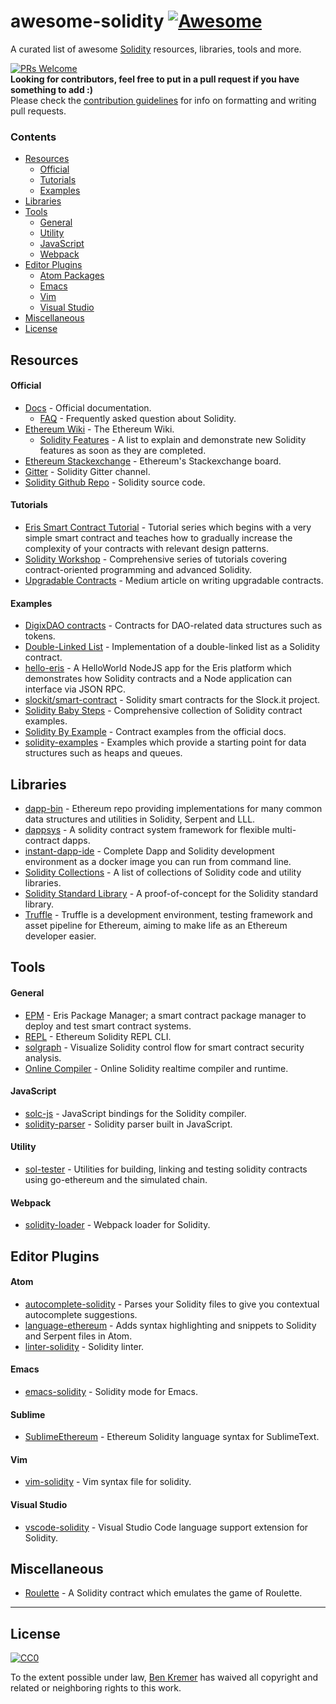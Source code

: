 # awesome-solidity [![Awesome](https://cdn.rawgit.com/sindresorhus/awesome/d7305f38d29fed78fa85652e3a63e154dd8e8829/media/badge.svg)](https://github.com/sindresorhus/awesome)

A curated list of awesome [Solidity](https://en.wikipedia.org/wiki/Solidity) resources, libraries, tools and more.

[![PRs Welcome](https://img.shields.io/badge/PRs-welcome-brightgreen.svg?style=flat-square)](http://makeapullrequest.com)  
**Looking for contributors, feel free to put in a pull request if you have something to add :)**  
Please check the [contribution guidelines](CONTRIBUTING.md) for info on formatting and writing pull requests.

### Contents
- [Resources](#resources)
    - [Official](#official)
    - [Tutorials](#tutorials)
    - [Examples](#examples)
- [Libraries](#libraries)
- [Tools](#tools)
    - [General](#general)
    - [Utility](#utility)
    - [JavaScript](#javascript)
    - [Webpack](#webpack)
- [Editor Plugins](#editor-plugins)
    - [Atom Packages](#atom-packages)
    - [Emacs](#emacs)
    - [Vim](#vim)
    - [Visual Studio](#visual-studio)
- [Miscellaneous](#miscellaneous)
- [License](#license)


## Resources
#### Official
- [Docs](http://solidity.readthedocs.io/en/latest/) - Official documentation.
    - [FAQ](http://solidity.readthedocs.io/en/latest/frequently-asked-questions.html) - Frequently asked question about Solidity.
- [Ethereum Wiki](https://github.com/ethereum/wiki) - The Ethereum Wiki.
    - [Solidity Features](https://github.com/ethereum/wiki/wiki/Solidity-Features) - A list to explain and demonstrate new Solidity features as soon as they are completed.
- [Ethereum Stackexchange](https://ethereum.stackexchange.com/) - Ethereum's Stackexchange board.
- [Gitter](https://gitter.im/ethereum/solidity/) - Solidity Gitter channel.
- [Solidity Github Repo](https://github.com/ethereum/solidity/) - Solidity source code.

#### Tutorials
- [Eris Smart Contract Tutorial](https://docs.erisindustries.com/tutorials/solidity/solidity-1/) - Tutorial series which begins with a very simple smart contract and teaches how to gradually increase the complexity of your contracts with relevant design patterns.
- [Solidity Workshop](https://github.com/androlo/solidity-workshop) - Comprehensive series of tutorials covering contract-oriented programming and advanced Solidity.
- [Upgradable Contracts](https://blog.colony.io/writing-upgradeable-contracts-in-solidity-6743f0eecc88#.lhsir2mzo) - Medium article on writing upgradable contracts.

#### Examples
- [DigixDAO contracts](https://github.com/DigixGlobal/digixdao-contracts/tree/master/contracts) - Contracts for DAO-related data structures such as tokens.
- [Double-Linked List](https://github.com/o0ragman0o/ll/blob/master/LinkedList.sol) - Implementation of a double-linked list as a Solidity contract.
- [hello-eris](https://github.com/eris-ltd/hello-eris) - A HelloWorld NodeJS app for the Eris platform which demonstrates how Solidity contracts and a Node application can interface via JSON RPC.
- [slockit/smart-contract](https://github.com/slockit/smart-contract) - Solidity smart contracts for the Slock.it project.
- [Solidity Baby Steps](https://github.com/fivedogit/solidity-baby-steps) - Comprehensive collection of Solidity contract examples.
- [Solidity By Example](http://solidity.readthedocs.io/en/latest/solidity-by-example.html) - Contract examples from the official docs.
- [solidity-examples](https://github.com/chriseth/solidity-examples) - Examples which provide a starting point for data structures such as heaps and queues.


## Libraries
- [dapp-bin](https://github.com/ethereum/dapp-bin) - Ethereum repo providing implementations for many common data structures and utilities in Solidity, Serpent and LLL.
- [dappsys](https://github.com/nexusdev/dappsys) - A solidity contract system framework for flexible multi-contract dapps.
- [instant-dapp-ide](https://github.com/dominicwilliams/instant-dapp-ide) - Complete Dapp and Solidity development environment as a docker image you can run from command line.
- [Solidity Collections](https://github.com/ethereum/wiki/wiki/Solidity-Collections) - A list of collections of Solidity code and utility libraries.
- [Solidity Standard Library](https://github.com/ethereum/wiki/blob/master/Solidity-standard-library.md) - A proof-of-concept for the Solidity standard library.
- [Truffle](https://github.com/ConsenSys/truffle) - Truffle is a development environment, testing framework and asset pipeline for Ethereum, aiming to make life as an Ethereum developer easier.


## Tools
#### General
- [EPM](https://github.com/eris-ltd/eris-pm) - Eris Package Manager; a smart contract package manager to deploy and test smart contract systems.
- [REPL](https://github.com/raineorshine/solidity-repl) - Ethereum Solidity REPL CLI.
- [solgraph](https://github.com/raineorshine/solgraph) - Visualize Solidity control flow for smart contract security analysis.
- [Online Compiler](https://ethereum.github.io/browser-solidity/#version=soljson-latest.js) - Online Solidity realtime compiler and runtime.

#### JavaScript
- [solc-js](https://github.com/ethereum/solc-js) - JavaScript bindings for the Solidity compiler.
- [solidity-parser](https://github.com/ConsenSys/solidity-parser) - Solidity parser built in JavaScript.

#### Utility
- [sol-tester](https://github.com/androlo/sol-tester) - Utilities for building, linking and testing solidity contracts using go-ethereum and the simulated chain.

#### Webpack
- [solidity-loader](https://github.com/jeffscottward/solidity-loader) - Webpack loader for Solidity.

## Editor Plugins
#### Atom
- [autocomplete-solidity](https://atom.io/packages/autocomplete-solidity) - Parses your Solidity files to give you contextual autocomplete suggestions.
- [language-ethereum](https://atom.io/packages/language-ethereum) - Adds syntax highlighting and snippets to Solidity and Serpent files in Atom.
- [linter-solidity](https://atom.io/packages/linter-solidity) - Solidity linter.

#### Emacs
- [emacs-solidity](https://github.com/ethereum/emacs-solidity) - Solidity mode for Emacs.

#### Sublime
- [SublimeEthereum](https://github.com/davidhq/SublimeEthereum) - Ethereum Solidity language syntax for SublimeText.

#### Vim
- [vim-solidity](https://github.com/tomlion/vim-solidity) - Vim syntax file for solidity.

#### Visual Studio
- [vscode-solidity](https://github.com/juanfranblanco/vscode-solidity) - Visual Studio Code language support extension for Solidity.


## Miscellaneous
- [Roulette](https://github.com/retotrinkler/solidity1/tree/master/alpha) - A Solidity contract which emulates the game of Roulette.

---

## License
[![CC0](http://mirrors.creativecommons.org/presskit/buttons/88x31/svg/cc-zero.svg)](https://creativecommons.org/publicdomain/zero/1.0/)

To the extent possible under law, [Ben Kremer](http://github.com/bkrem) has waived all copyright and related or neighboring rights to this work.
